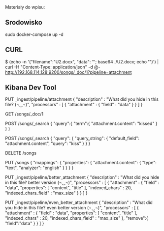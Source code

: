 Materiały do wpisu: 

## Srodowisko

sudo docker-compose up -d

## CURL

$ (echo -n '{"filename":"U2.docx", "data": "'; base64 ./U2.docx; echo '"}') | curl -H "Content-Type: application/json" -d @-  http://192.168.114.128:9200/songs/_doc/1?pipeline=attachment

## Kibana Dev Tool

PUT _ingest/pipeline/attachment
{
  "description" : "What did you hide in this file? (¬‿¬)",
  "processors" : [
    {
      "attachment" : {
        "field" : "data"
      }
    }
  ]
}


GET /songs/_doc/1

POST /songs/_search
{
  "query":{
    "term":{
      "attachment.content": "kissed"
    }
  }
}

POST /songs/_search
{
  "query": {
    "query_string": {
      "default_field": "attachment.content", 
      "query": "kiss"
    }
  }
}

DELETE /songs

PUT /songs
{
  "mappings": {
    "properties": {
      "attachment.content": {
        "type": "text",
        "analyzer": "english"
      }
    }
  }
}

PUT _ingest/pipeline/better_attachment
{
  "description" : "What did you hide in this file? better version (¬‿¬)",
  "processors" : [
    {
      "attachment" : {
        "field" : "data",
        "properties": [ "content", "title" ],
        "indexed_chars" : 20,
        "indexed_chars_field" : "max_size"
      }
    }
  ]
}

PUT _ingest/pipeline/even_better_attachment
{
  "description" : "What did you hide in this file? even better version (¬‿¬)",
  "processors" : [
    {
      "attachment" : {
        "field" : "data",
        "properties": [ "content", "title" ],
        "indexed_chars" : 20,
        "indexed_chars_field" : "max_size"
      },
      "remove":{
        "field":"data"
      }
    }
  ]
}

